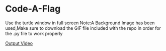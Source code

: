 # Code-A-Flag
 Use the turtle window in full screen
 Note:A Background Image has been used,Make sure to download the GIF file included with the repo in order for the .py file to work properly


 
[Output Video](https://drive.google.com/file/d/10ED1QcJqUTQdNQebAHZ75n7I6C7qNWkV/view?usp=sharing)
